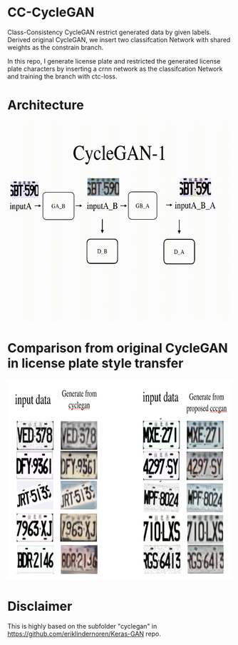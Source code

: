 # CC-CycleGAN
Class-Consistency CycleGAN restrict generated data by given labels. Derived original CycleGAN, we insert two classifcation Network with shared weights as the constrain branch.

In this repo, I generate license plate and restricted the generated license plate characters by inserting a crnn network as the classifcation Network and training the branch with ctc-loss.

# Architecture 
<p align="center">
<img src="https://github.com/hsuRush/CC-CycleGAN/blob/master/cccgan_demo.gif?raw=true" width="750" height="450"/>
</p>

# Comparison from original CycleGAN in license plate style transfer
<p align="center">
<img src="https://github.com/hsuRush/CC-CycleGAN/blob/master/demo/demo_camparion.png?raw=true" width="750" height="450"/>
</p>

# Disclaimer
This is highly based on the subfolder "cyclegan" in https://github.com/eriklindernoren/Keras-GAN repo.
